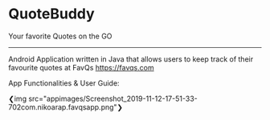 # QuoteBuddy
Your favorite Quotes on the GO

---
Android Application written in Java that allows users to keep track of their favourite quotes at FavQs 
https://favqs.com

App Functionalities & User Guide:




❮img src="appimages/Screenshot_2019-11-12-17-51-33-702com.nikoarap.favqsapp.png"❯
